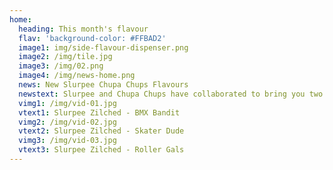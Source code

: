 ```yaml
---
home:
  heading: This month's flavour
  flav: 'background-color: #FFBAD2'
  image1: img/side-flavour-dispenser.png
  image2: /img/tile.jpg
  image3: /img/02.png
  image4: /img/news-home.png
  news: New Slurpee Chupa Chups Flavours
  newstext: Slurpee and Chupa Chups have collaborated to bring you two fan favourite flavours.
  vimg1: /img/vid-01.jpg
  vtext1: Slurpee Zilched - BMX Bandit
  vimg2: /img/vid-02.jpg
  vtext2: Slurpee Zilched - Skater Dude
  vimg3: /img/vid-03.jpg
  vtext3: Slurpee Zilched - Roller Gals
---
```


